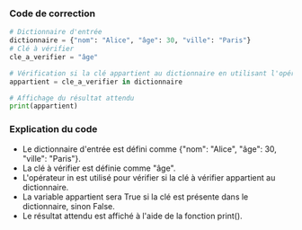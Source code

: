 ### Code de correction

```python
# Dictionnaire d'entrée
dictionnaire = {"nom": "Alice", "âge": 30, "ville": "Paris"}
# Clé à vérifier
cle_a_verifier = "âge"

# Vérification si la clé appartient au dictionnaire en utilisant l'opérateur "in"
appartient = cle_a_verifier in dictionnaire

# Affichage du résultat attendu
print(appartient)
```

### Explication du code

- Le dictionnaire d'entrée est défini comme {"nom": "Alice", "âge": 30, "ville": "Paris"}.
- La clé à vérifier est définie comme "âge".
- L'opérateur in est utilisé pour vérifier si la clé à vérifier appartient au dictionnaire.
- La variable appartient sera True si la clé est présente dans le dictionnaire, sinon False.
- Le résultat attendu est affiché à l'aide de la fonction print().